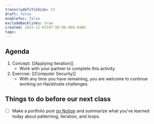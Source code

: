 ```yaml
---
transcludeTitleSize: h2
draft: false
enableToc: false
excludeBacklinks: true
created: 2024-12-03T07:00:00.000-0400
tags:
---
```

## Agenda
1. Concept: [[Applying Iteration]]
	- Work with your partner to complete this activity.
2. Exercise: [[Computer Security]]
	- With any time you have remaining, you are welcome to continue working on Hacktivate challenges.
	  
## Things to do before our next class
- [ ] Make a portfolio post [on Notion](https://notion.so) and summarize what you've learned today about patterning, iteration, and loops.